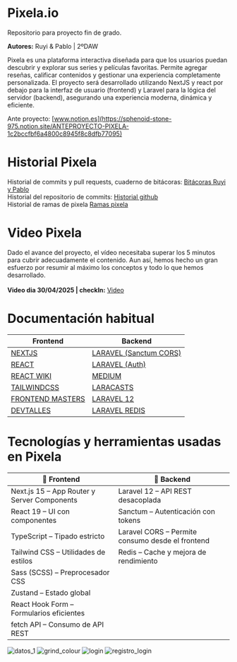 # Pixela.io

Repositorio para proyecto fin de grado. </br>

**Autores:** Ruyi & Pablo | 2ºDAW

Pixela es una plataforma interactiva diseñada para que los usuarios puedan descubrir y explorar sus series y películas favoritas. Permite agregar reseñas, calificar contenidos y gestionar una experiencia completamente personalizada.
El proyecto será desarrollado utilizando NextJS y react por debajo para la interfaz de usuario (frontend) y Laravel para la lógica del servidor (backend), asegurando una experiencia moderna, dinámica y eficiente.

Ante proyecto: [www.notion.es](https://sphenoid-stone-975.notion.site/ANTEPROYECTO-PIXELA-1c2bccfbf6a4800c8945f8c8dfb77095) <br/>

# Historial Pixela <br/>
Historial de commits y pull requests, cuaderno de bitácoras: [Bitácoras Ruyi y Pablo](https://docs.google.com/document/d/1tCagftMIyK-YbXul7YxGf_HXpOOPHqtqO7swChsxbao/edit?tab=t.0) <br/>
Historial del repositorio de commits: [Historial github](https://github.com/envyx10/Pixela/commits/main/) <br/>
Historial de ramas de pixela [Ramas pixela](https://github.com/envyx10/Pixela/branches/active) <br/>

# Video Pixela <br/>
Dado el avance del proyecto, el vídeo necesitaba superar los 5 minutos para cubrir adecuadamente el contenido. Aun así, hemos hecho un gran esfuerzo por resumir al máximo los conceptos y todo lo que hemos desarrollado.
<br>
<br>
**Video dia 30/04/2025 | checkIn:** [Video](https://vimeo.com/1080303986/9f50bbfb83?share=copy)




# Documentación habitual <br/>

| Frontend                                           | Backend                                                                 |
|----------------------------------------------------|-------------------------------------------------------------------------|
| [NEXTJS](https://nextjs.org/learn)                | [LARAVEL (Sanctum CORS)](https://laravel.com/docs/12.x/sanctum#cors-and-cookies) |
| [REACT](https://es.react.dev/learn)               | [LARAVEL (Auth)](https://laravel.com/docs/12.x/authentication#authenticating-users) |
| [REACT WIKI](https://www.reactjs.wiki/)           | [MEDIUM](https://rezakhademix.medium.com/laravel-11-no-http-kernel-no-casts-no-console-kernel-721c62adb6ef) |
| [TAILWINDCSS](https://tailwindcss.com/)           | [LARACASTS](https://laracasts.com/)                                    |
| [FRONTEND MASTERS](https://frontendmasters.com/)  | [LARAVEL 12](https://laravel.com/docs/12.x/installation)               |
| [DEVTALLES](https://cursos.devtalles.com/)        | [LARAVEL REDIS](https://laravel.com/docs/12.x/redis)                   |
                     
# Tecnologías y herramientas usadas en Pixela  <br/>

| 🧩 Frontend                                 | 🧩 Backend                                                   |
|--------------------------------------------|--------------------------------------------------------------|
| Next.js 15 – App Router y Server Components | Laravel 12 – API REST desacoplada                            |
| React 19 – UI con componentes               | Sanctum – Autenticación con tokens                           |
| TypeScript – Tipado estricto                | Laravel CORS – Permite consumo desde el frontend             |
| Tailwind CSS – Utilidades de estilos        | Redis – Cache y mejora de rendimiento                        |
| Sass (SCSS) – Preprocesador CSS             |                                                              |
| Zustand – Estado global                     |                                                              |
| React Hook Form – Formularios eficientes    |                                                              |
| fetch API – Consumo de API REST             |                                                              |




![datos_1](https://github.com/user-attachments/assets/9809f359-e4a4-4c77-8144-7fc5a4b55a58)
![grind_colour](https://github.com/user-attachments/assets/c3194929-c906-4cc7-9d4f-9e1912a0121c)
![login](https://github.com/user-attachments/assets/99c60e1c-8005-4969-bfc0-30450f318a02)
![registro_login](https://github.com/user-attachments/assets/f712c74f-cc8b-4bb6-9541-e89ace61786c)


